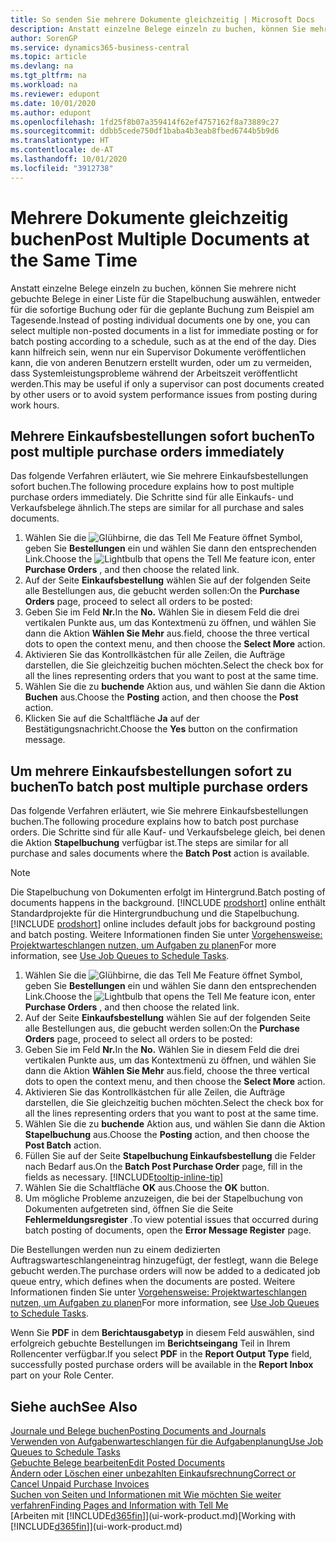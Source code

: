 ```yaml
---
title: So senden Sie mehrere Dokumente gleichzeitig | Microsoft Docs
description: Anstatt einzelne Belege einzeln zu buchen, können Sie mehrere nicht gebuchte Belege in einer Liste für die Stapelbuchung auswählen, entweder für die sofortige Buchung oder für die geplante Buchung zum Beispiel bis zum Tagesende.
author: SorenGP
ms.service: dynamics365-business-central
ms.topic: article
ms.devlang: na
ms.tgt_pltfrm: na
ms.workload: na
ms.reviewer: edupont
ms.date: 10/01/2020
ms.author: edupont
ms.openlocfilehash: 1fd25f8b07a359414f62ef4757162f8a73889c27
ms.sourcegitcommit: ddbb5cede750df1baba4b3eab8fbed6744b5b9d6
ms.translationtype: HT
ms.contentlocale: de-AT
ms.lasthandoff: 10/01/2020
ms.locfileid: "3912738"
---
```

# <a name="post-multiple-documents-at-the-same-time"></a><span data-ttu-id="5e1ce-103">Mehrere Dokumente gleichzeitig buchen</span><span class="sxs-lookup"><span data-stu-id="5e1ce-103">Post Multiple Documents at the Same Time</span></span>

<span data-ttu-id="5e1ce-104">Anstatt einzelne Belege einzeln zu buchen, können Sie mehrere nicht gebuchte Belege in einer Liste für die Stapelbuchung auswählen, entweder für die sofortige Buchung oder für die geplante Buchung zum Beispiel am Tagesende.</span><span class="sxs-lookup"><span data-stu-id="5e1ce-104">Instead of posting individual documents one by one, you can select multiple non-posted documents in a list for immediate posting or for batch posting according to a schedule, such as at the end of the day.</span></span> <span data-ttu-id="5e1ce-105">Dies kann hilfreich sein, wenn nur ein Supervisor Dokumente veröffentlichen kann, die von anderen Benutzern erstellt wurden, oder um zu vermeiden, dass Systemleistungsprobleme während der Arbeitszeit veröffentlicht werden.</span><span class="sxs-lookup"><span data-stu-id="5e1ce-105">This may be useful if only a supervisor can post documents created by other users or to avoid system performance issues from posting during work hours.</span></span>

## <a name="to-post-multiple-purchase-orders-immediately"></a><span data-ttu-id="5e1ce-106">Mehrere Einkaufsbestellungen sofort buchen</span><span class="sxs-lookup"><span data-stu-id="5e1ce-106">To post multiple purchase orders immediately</span></span>

<span data-ttu-id="5e1ce-107">Das folgende Verfahren erläutert, wie Sie mehrere Einkaufsbestellungen sofort buchen.</span><span class="sxs-lookup"><span data-stu-id="5e1ce-107">The following procedure explains how to post multiple purchase orders immediately.</span></span> <span data-ttu-id="5e1ce-108">Die Schritte sind für alle Einkaufs- und Verkaufsbelege ähnlich.</span><span class="sxs-lookup"><span data-stu-id="5e1ce-108">The steps are similar for all purchase and sales documents.</span></span>

1. <span data-ttu-id="5e1ce-109">Wählen Sie die ![Glühbirne, die das Tell Me Feature öffnet](media/ui-search/search_small.png "Tell Me-Funktion") Symbol, geben Sie **Bestellungen** ein und wählen Sie dann den entsprechenden Link.</span><span class="sxs-lookup"><span data-stu-id="5e1ce-109">Choose the ![Lightbulb that opens the Tell Me feature](media/ui-search/search_small.png "Tell me what you want to do") icon, enter **Purchase Orders** , and then choose the related link.</span></span>
2. <span data-ttu-id="5e1ce-110">Auf der Seite **Einkaufsbestellung** wählen Sie auf der folgenden Seite alle Bestellungen aus, die gebucht werden sollen:</span><span class="sxs-lookup"><span data-stu-id="5e1ce-110">On the **Purchase Orders** page, proceed to select all orders to be posted:</span></span>
3. <span data-ttu-id="5e1ce-111">Geben Sie im Feld **Nr.**</span><span class="sxs-lookup"><span data-stu-id="5e1ce-111">In the **No.**</span></span> <span data-ttu-id="5e1ce-112">Wählen Sie in diesem Feld die drei vertikalen Punkte aus, um das Kontextmenü zu öffnen, und wählen Sie dann die Aktion **Wählen Sie Mehr** aus.</span><span class="sxs-lookup"><span data-stu-id="5e1ce-112">field, choose the three vertical dots to open the context menu, and then choose the **Select More** action.</span></span>
4. <span data-ttu-id="5e1ce-113">Aktivieren Sie das Kontrollkästchen für alle Zeilen, die Aufträge darstellen, die Sie gleichzeitig buchen möchten.</span><span class="sxs-lookup"><span data-stu-id="5e1ce-113">Select the check box for all the lines representing orders that you want to post at the same time.</span></span>
5. <span data-ttu-id="5e1ce-114">Wählen Sie die zu **buchende** Aktion aus, und wählen Sie dann die Aktion **Buchen** aus.</span><span class="sxs-lookup"><span data-stu-id="5e1ce-114">Choose the **Posting** action, and then choose the **Post** action.</span></span>
6. <span data-ttu-id="5e1ce-115">Klicken Sie auf die Schaltfläche **Ja** auf der Bestätigungsnachricht.</span><span class="sxs-lookup"><span data-stu-id="5e1ce-115">Choose the **Yes** button on the confirmation message.</span></span>

## <a name="to-batch-post-multiple-purchase-orders"></a><span data-ttu-id="5e1ce-116">Um mehrere Einkaufsbestellungen sofort zu buchen</span><span class="sxs-lookup"><span data-stu-id="5e1ce-116">To batch post multiple purchase orders</span></span>

<span data-ttu-id="5e1ce-117">Das folgende Verfahren erläutert, wie Sie mehrere Einkaufsbestellungen buchen.</span><span class="sxs-lookup"><span data-stu-id="5e1ce-117">The following procedure explains how to batch post purchase orders.</span></span> <span data-ttu-id="5e1ce-118">Die Schritte sind für alle Kauf- und Verkaufsbelege gleich, bei denen die Aktion **Stapelbuchung** verfügbar ist.</span><span class="sxs-lookup"><span data-stu-id="5e1ce-118">The steps are similar for all purchase and sales documents where the **Batch Post** action is available.</span></span>

> [!NOTE]
> <span data-ttu-id="5e1ce-119">Die Stapelbuchung von Dokumenten erfolgt im Hintergrund.</span><span class="sxs-lookup"><span data-stu-id="5e1ce-119">Batch posting of documents happens in the background.</span></span> <span data-ttu-id="5e1ce-120">[!INCLUDE [prodshort](includes/prodshort.md)] online enthält Standardprojekte für die Hintergrundbuchung und die Stapelbuchung.</span><span class="sxs-lookup"><span data-stu-id="5e1ce-120">[!INCLUDE [prodshort](includes/prodshort.md)] online includes default jobs for background posting and batch posting.</span></span> <span data-ttu-id="5e1ce-121">Weitere Informationen finden Sie unter [Vorgehensweise: Projektwarteschlangen nutzen, um Aufgaben zu planen](admin-job-queues-schedule-tasks.md)</span><span class="sxs-lookup"><span data-stu-id="5e1ce-121">For more information, see [Use Job Queues to Schedule Tasks](admin-job-queues-schedule-tasks.md).</span></span>

1. <span data-ttu-id="5e1ce-122">Wählen Sie die ![Glühbirne, die das Tell Me Feature öffnet](media/ui-search/search_small.png "Tell Me-Funktion") Symbol, geben Sie **Bestellungen** ein und wählen Sie dann den entsprechenden Link.</span><span class="sxs-lookup"><span data-stu-id="5e1ce-122">Choose the ![Lightbulb that opens the Tell Me feature](media/ui-search/search_small.png "Tell me what you want to do") icon, enter **Purchase Orders** , and then choose the related link.</span></span>  
2. <span data-ttu-id="5e1ce-123">Auf der Seite **Einkaufsbestellung** wählen Sie auf der folgenden Seite alle Bestellungen aus, die gebucht werden sollen:</span><span class="sxs-lookup"><span data-stu-id="5e1ce-123">On the **Purchase Orders** page, proceed to select all orders to be posted:</span></span>
3. <span data-ttu-id="5e1ce-124">Geben Sie im Feld **Nr.**</span><span class="sxs-lookup"><span data-stu-id="5e1ce-124">In the **No.**</span></span> <span data-ttu-id="5e1ce-125">Wählen Sie in diesem Feld die drei vertikalen Punkte aus, um das Kontextmenü zu öffnen, und wählen Sie dann die Aktion **Wählen Sie Mehr** aus.</span><span class="sxs-lookup"><span data-stu-id="5e1ce-125">field, choose the three vertical dots to open the context menu, and then choose the **Select More** action.</span></span>
4. <span data-ttu-id="5e1ce-126">Aktivieren Sie das Kontrollkästchen für alle Zeilen, die Aufträge darstellen, die Sie gleichzeitig buchen möchten.</span><span class="sxs-lookup"><span data-stu-id="5e1ce-126">Select the check box for all the lines representing orders that you want to post at the same time.</span></span>
5. <span data-ttu-id="5e1ce-127">Wählen Sie die zu **buchende** Aktion aus, und wählen Sie dann die Aktion **Stapelbuchung** aus.</span><span class="sxs-lookup"><span data-stu-id="5e1ce-127">Choose the **Posting** action, and then choose the **Post Batch** action.</span></span>
6. <span data-ttu-id="5e1ce-128">Füllen Sie auf der Seite **Stapelbuchung Einkaufsbestellung** die Felder nach Bedarf aus.</span><span class="sxs-lookup"><span data-stu-id="5e1ce-128">On the **Batch Post Purchase Order** page, fill in the fields as necessary.</span></span> [!INCLUDE[tooltip-inline-tip](includes/tooltip-inline-tip_md.md)]
7. <span data-ttu-id="5e1ce-129">Wählen Sie die Schaltfläche **OK** aus.</span><span class="sxs-lookup"><span data-stu-id="5e1ce-129">Choose the **OK** button.</span></span>
8. <span data-ttu-id="5e1ce-130">Um mögliche Probleme anzuzeigen, die bei der Stapelbuchung von Dokumenten aufgetreten sind, öffnen Sie die Seite **Fehlermeldungsregister** .</span><span class="sxs-lookup"><span data-stu-id="5e1ce-130">To view potential issues that occurred during batch posting of documents, open the **Error Message Register** page.</span></span>

<span data-ttu-id="5e1ce-131">Die Bestellungen werden nun zu einem dedizierten Auftragswarteschlangeneintrag hinzugefügt, der festlegt, wann die Belege gebucht werden.</span><span class="sxs-lookup"><span data-stu-id="5e1ce-131">The purchase orders will now be added to a dedicated job queue entry, which defines when the documents are posted.</span></span> <span data-ttu-id="5e1ce-132">Weitere Informationen finden Sie unter [Vorgehensweise: Projektwarteschlangen nutzen, um Aufgaben zu planen](admin-job-queues-schedule-tasks.md)</span><span class="sxs-lookup"><span data-stu-id="5e1ce-132">For more information, see [Use Job Queues to Schedule Tasks](admin-job-queues-schedule-tasks.md).</span></span>

<span data-ttu-id="5e1ce-133">Wenn Sie **PDF** in dem **Berichtausgabetyp** in diesem Feld auswählen, sind erfolgreich gebuchte Bestellungen im **Berichtseingang** Teil in Ihrem Rollencenter verfügbar.</span><span class="sxs-lookup"><span data-stu-id="5e1ce-133">If you select **PDF** in the **Report Output Type** field, successfully posted purchase orders will be available in the **Report Inbox** part on your Role Center.</span></span>

## <a name="see-also"></a><span data-ttu-id="5e1ce-134">Siehe auch</span><span class="sxs-lookup"><span data-stu-id="5e1ce-134">See Also</span></span>

[<span data-ttu-id="5e1ce-135">Journale und Belege buchen</span><span class="sxs-lookup"><span data-stu-id="5e1ce-135">Posting Documents and Journals</span></span>](ui-post-documents-journals.md)  
[<span data-ttu-id="5e1ce-136">Verwenden von Aufgabenwarteschlangen für die Aufgabenplanung</span><span class="sxs-lookup"><span data-stu-id="5e1ce-136">Use Job Queues to Schedule Tasks</span></span>](admin-job-queues-schedule-tasks.md)  
[<span data-ttu-id="5e1ce-137">Gebuchte Belege bearbeiten</span><span class="sxs-lookup"><span data-stu-id="5e1ce-137">Edit Posted Documents</span></span>](across-edit-posted-document.md)  
[<span data-ttu-id="5e1ce-138">Ändern oder Löschen einer unbezahlten Einkaufsrechnung</span><span class="sxs-lookup"><span data-stu-id="5e1ce-138">Correct or Cancel Unpaid Purchase Invoices</span></span>](purchasing-how-correct-cancel-unpaid-purchase-invoices.md)  
[<span data-ttu-id="5e1ce-139">Suchen von Seiten und Informationen mit Wie möchten Sie weiter verfahren</span><span class="sxs-lookup"><span data-stu-id="5e1ce-139">Finding Pages and Information with Tell Me</span></span>](ui-search.md)  
<span data-ttu-id="5e1ce-140">[Arbeiten mit [!INCLUDE[d365fin](includes/d365fin_md.md)]](ui-work-product.md)</span><span class="sxs-lookup"><span data-stu-id="5e1ce-140">[Working with [!INCLUDE[d365fin](includes/d365fin_md.md)]](ui-work-product.md)</span></span>

